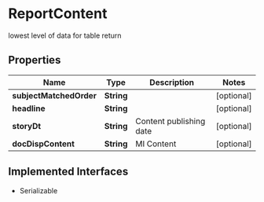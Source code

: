 

# ReportContent

lowest level of data for table return

## Properties

Name | Type | Description | Notes
------------ | ------------- | ------------- | -------------
**subjectMatchedOrder** | **String** |  |  [optional]
**headline** | **String** |  |  [optional]
**storyDt** | **String** | Content publishing date |  [optional]
**docDispContent** | **String** | MI Content |  [optional]


## Implemented Interfaces

* Serializable


